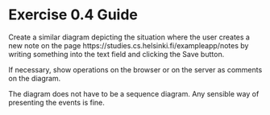 # Exercise 0.4 Guide

<p>
Create a similar diagram depicting the situation where the user creates a new note on the page https://studies.cs.helsinki.fi/exampleapp/notes by writing something into the text field and clicking the Save button.
</p>
<p>
If necessary, show operations on the browser or on the server as comments on the diagram.
</p>
<p>
The diagram does not have to be a sequence diagram. Any sensible way of presenting the events is fine.
</p>

